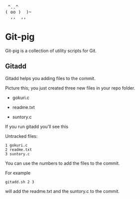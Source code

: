 <pre>
 ^..^
( oo )  )~
  ,,  ,,</pre>
Git-pig
=======

Git-pig is a collection of utility scripts for Git.


Gitadd
------

Gitadd helps you adding files to the commit.

Picture this; you just created three new files in your repo folder.

+ gokuri.c

+ readme.txt

+ suntory.c

If you run gitadd you'll see this

Untracked files:

    1 gokuri.c
    2 readme.txt
    3 suntory.c
    
You can use the numbers to add the files to the commit.

For example

    gitadd.sh 2 3
will add the readme.txt and the suntory.c to the commit.

